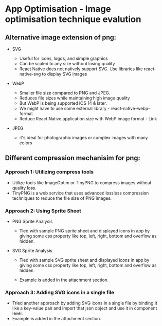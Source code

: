 # App Optimisation - Image optimisation technique evalution

## Alternative image extension of png:
- SVG
    - Useful for icons, logos, and simple graphics
    - Can be scaled to any size without losing quality
    - React Native does not natively support SVG. Use libraries like react-native-svg to display SVG images

- WebP
    - Smaller file size compared to PNG and JPEG.
    - Reduces file sizes while maintaining high image quality
    - But WebP is being supported iOS 14 & later.
    - We might have to use some external library - react-native-webp-format
    - Reduce React Native application size with WebP image format - Link

- JPEG
    - it's ideal for photographic images or complex images with many colors

## Different compression mechanisim for png:

### Approach 1: Utilizing compress tools
- Utilize tools like ImageOptim or TinyPNG to compress images without quality loss.
- TinyPNG is a web service that uses advanced lossless compression techniques to reduce the file size of PNG images.

### Approach 2: Using Sprite Sheet

- PNG Sprite Analysis
    - Tied with sample PNG sprite sheet and displayed icons in app by giving some css property like top, left, right, bottom and overflow as hidden.

- SVG Sprite Analysis
    - Tied with sample SVG sprite sheet and displayed icons in app by giving some css property like top, left, right, bottom and overflow as hidden.

    - Example is added in the attachment section.

### Approach 3: Adding SVG icons in a single file
- Tried another approach by adding SVG icons in a single file by binding it like a key-value pair and import that json object and use it in component level.
- Example is added in the attachment section.
